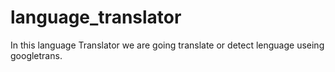 # language_translator


In this language Translator we are going translate or detect lenguage useing googletrans.
